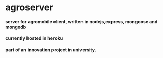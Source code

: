 # agroserver
#### server for agromobile client, written in nodejs,express, mongoose and mongodb
#### currently hosted in heroku
#### part of an innovation project in university.
